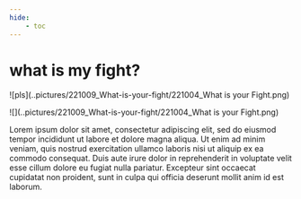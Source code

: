 ```yaml
---
hide:
    - toc
---
```


# what is my fight?

![pls](..pictures/221009_What-is-your-fight/221004_What is your Fight.png)

![](..pictures/221009_What-is-your-fight/221004_What is your Fight.png)

Lorem ipsum dolor sit amet, consectetur adipiscing elit, sed do eiusmod tempor incididunt ut labore et dolore magna aliqua. Ut enim ad minim veniam, quis nostrud exercitation ullamco laboris nisi ut aliquip ex ea commodo consequat. Duis aute irure dolor in reprehenderit in voluptate velit esse cillum dolore eu fugiat nulla pariatur. Excepteur sint occaecat cupidatat non proident, sunt in culpa qui officia deserunt mollit anim id est laborum.
